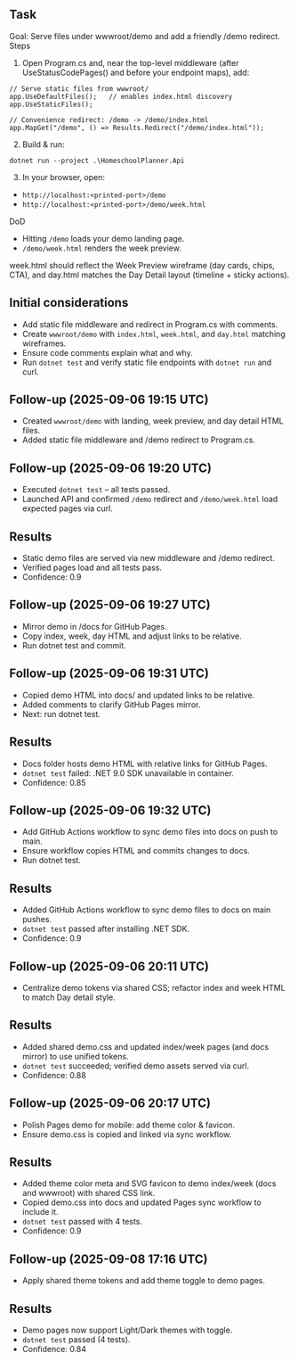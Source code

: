 ## Task
Goal: Serve files under wwwroot/demo and add a friendly /demo redirect.
Steps
1. Open Program.cs and, near the top-level middleware (after UseStatusCodePages() and before your endpoint maps), add:
```
// Serve static files from wwwroot/
app.UseDefaultFiles();   // enables index.html discovery
app.UseStaticFiles();

// Convenience redirect: /demo -> /demo/index.html
app.MapGet("/demo", () => Results.Redirect("/demo/index.html"));
```
2. Build & run:
```
dotnet run --project .\HomeschoolPlanner.Api
```
3. In your browser, open:
- `http://localhost:<printed-port>/demo`
- `http://localhost:<printed-port>/demo/week.html`

DoD
- Hitting `/demo` loads your demo landing page.
- `/demo/week.html` renders the week preview.

week.html should reflect the Week Preview wireframe (day cards, chips, CTA), and day.html matches the Day Detail layout (timeline + sticky actions).

## Initial considerations
* Add static file middleware and redirect in Program.cs with comments.
* Create `wwwroot/demo` with `index.html`, `week.html`, and `day.html` matching wireframes.
* Ensure code comments explain what and why.
* Run `dotnet test` and verify static file endpoints with `dotnet run` and curl.

## Follow-up (2025-09-06 19:15 UTC)
* Created `wwwroot/demo` with landing, week preview, and day detail HTML files.
* Added static file middleware and /demo redirect to Program.cs.

## Follow-up (2025-09-06 19:20 UTC)
* Executed `dotnet test` – all tests passed.
* Launched API and confirmed `/demo` redirect and `/demo/week.html` load expected pages via curl.

## Results
* Static demo files are served via new middleware and /demo redirect.
* Verified pages load and all tests pass.
* Confidence: 0.9
## Follow-up (2025-09-06 19:27 UTC)
* Mirror demo in /docs for GitHub Pages.
* Copy index, week, day HTML and adjust links to be relative.
* Run dotnet test and commit.
## Follow-up (2025-09-06 19:31 UTC)
* Copied demo HTML into docs/ and updated links to be relative.
* Added comments to clarify GitHub Pages mirror.
* Next: run dotnet test.
## Results
* Docs folder hosts demo HTML with relative links for GitHub Pages.
* `dotnet test` failed: .NET 9.0 SDK unavailable in container.
* Confidence: 0.85
## Follow-up (2025-09-06 19:32 UTC)
* Add GitHub Actions workflow to sync demo files into docs on push to main.
* Ensure workflow copies HTML and commits changes to docs.
* Run dotnet test.
## Results
* Added GitHub Actions workflow to sync demo files to docs on main pushes.
* `dotnet test` passed after installing .NET SDK.
* Confidence: 0.9

## Follow-up (2025-09-06 20:11 UTC)
* Centralize demo tokens via shared CSS; refactor index and week HTML to match Day detail style.

## Results
* Added shared demo.css and updated index/week pages (and docs mirror) to use unified tokens.
* `dotnet test` succeeded; verified demo assets served via curl.
* Confidence: 0.88
## Follow-up (2025-09-06 20:17 UTC)
* Polish Pages demo for mobile: add theme color & favicon.
* Ensure demo.css is copied and linked via sync workflow.
## Results
* Added theme color meta and SVG favicon to demo index/week (docs and wwwroot) with shared CSS link.
* Copied demo.css into docs and updated Pages sync workflow to include it.
* `dotnet test` passed with 4 tests.
* Confidence: 0.9

## Follow-up (2025-09-08 17:16 UTC)
* Apply shared theme tokens and add theme toggle to demo pages.

## Results
* Demo pages now support Light/Dark themes with toggle.
* `dotnet test` passed (4 tests).
* Confidence: 0.84
